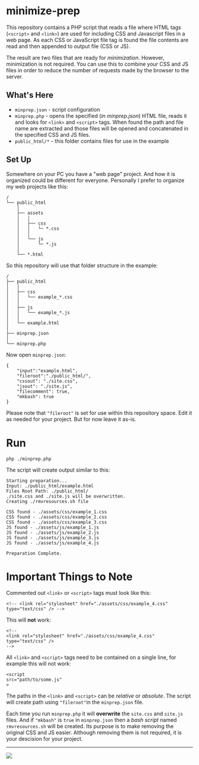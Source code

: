 # minimize-prep

This repository contains a PHP script that reads a file where HTML tags (`<script>` and `<link>`) are used for including CSS and Javascript files in a web page. As each CSS or JavaScript file tag is found the file contents are read and then appended to output file (CSS or JS).

The result are two files that are ready for *minimization*. However, minimization is not required. You can use this to combine your CSS and JS files in order to reduce the number of requests made by the browser to the server.

## What's Here

* `minprep.json` - script configuration
* `minprep.php` - opens the specified (*in minprep.json*) HTML file, reads it and looks for `<link>` and `<script>` tags. When found the path and file name are extracted and those files will be opened and concatenated in the specified CSS and JS files.
* `public_html/*` - this folder contains files for use in the example

## Set Up

Somewhere on your PC you have a "web page" project. And how it is organized could be different for everyone. Personally I prefer to organize my web projects like this:

```
/
└── public_html
    │
    ├── assets
    │   │
    │   ├── css
    │   │   └─ *.css
    │   │
    │   └── js
    │       └─ *.js
    │
    └── *.html
```

So this repository will use that folder structure in the example:

```
/
├── public_html
│   │
│   ├── css
│   │   └── example_*.css
│   │
│   ├── js
│   │   └── example_*.js
│   │
│   └── example.html
│
├── minprep.json
│
└── minprep.php
```

Now open `minprep.json`:

```
{
    "input":"example.html",
    "fileroot":"./public_html/",
    "cssout": "./site.css",
    "jsout": "./site.js",
    "filecomment": true,
    "mkbash": true
}
```

Please note that `"fileroot"` is set for use within this repository space. Edit it as needed for your project. But for now leave it as-is.

# Run

```
php ./minprep.php
```

The script will create output similar to this:

```
Starting preparation...
Input: ./public_html/example.html
Files Root Path: ./public_html/
./site.css and ./site.js will be overwritten.
Creating ./rmvresources.sh file

CSS found - ./assets/css/example_1.css
CSS found - ./assets/css/example_2.css
CSS found - ./assets/css/example_3.css
JS found - ./assets/js/example_1.js
JS found - ./assets/js/example_2.js
JS found - ./assets/js/example_3.js
JS found - ./assets/js/example_4.js

Preparation Complete.
```

# Important Things to Note

Commented out `<link>` or `<script>` tags must look like this:

```
<!-- <link rel="stylesheet" href="./assets/css/example_4.css" type="text/css" /> -->
```

This will **not** work:

```
<!-- 
<link rel="stylesheet" href="./assets/css/example_4.css" type="text/css" /> 
-->
```

All `<link>` and `<script>` tags need to be contained on a single line, for example this will not work:

```
<script
src="path/to/some.js"
>
```

The paths in the `<link>` and `<script>` can be *relative* or *absolute*. The script will create path using `"fileroot"`in the `minprep.json` file.

Each time you run `minprep.php` it will **overwrite** the `site.css` and `site.js` files. And if `"mkbash"` is `true` in `minprep.json` then a *bash script* named `rmvresources.sh` will be created. Its purpose is to make removing the original CSS and JS easier. Although removing them is not required, it is your descision for your project.

---
<img src="http://webexperiment.info/extcounter/mdcount.php?id=minimize-prep">
